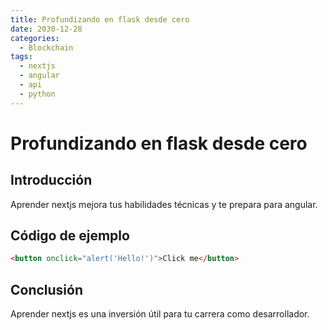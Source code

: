 ```yaml
---
title: Profundizando en flask desde cero
date: 2030-12-28
categories:
  - Blockchain
tags:
  - nextjs
  - angular
  - api
  - python
---
```


# Profundizando en flask desde cero

## Introducción

Aprender nextjs mejora tus habilidades técnicas y te prepara para angular.

## Código de ejemplo

```html
<button onclick="alert('Hello!')">Click me</button>
```

## Conclusión

Aprender nextjs es una inversión útil para tu carrera como desarrollador.
